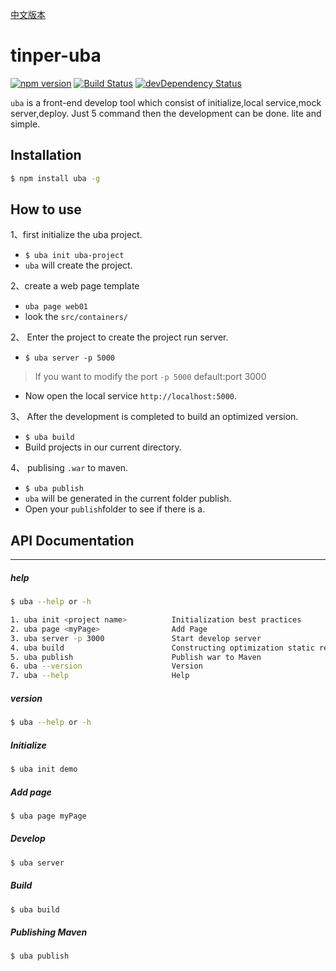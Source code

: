 [中文版本](https://github.com/iuap-design/tinper-uba/blob/master/README_CN.md)
# tinper-uba

[![npm version](https://img.shields.io/npm/v/tinper-uba.svg)](https://www.npmjs.com/package/uba)
[![Build Status](https://img.shields.io/travis/iuap-design/tinper-uba/master.svg)](https://travis-ci.org/iuap-design/tinper-uba)
[![devDependency Status](https://img.shields.io/david/dev/iuap-design/tinper-uba.svg)](https://david-dm.org/iuap-design/tinper-uba#info=devDependencies)



`uba` is a front-end develop tool which consist of initialize,local service,mock server,deploy. Just 5 command then the development can be done. lite and simple.

## Installation

```sh
$ npm install uba -g
```

## How to use
1、first initialize the uba project.
- `$ uba init uba-project`
- `uba` will create the project.

2、create a web page template
- `uba page web01`
- look the `src/containers/`

2、 Enter the project to create the project run server.
- `$ uba server -p 5000`

> If you want to modify the port `-p 5000` default:port 3000

- Now open the local service `http://localhost:5000`.

3、 After the development is completed to build an optimized version.
- `$ uba build`
- Build projects in our current directory.

4、 publising `.war` to maven.
- `$ uba publish`
- `uba` will be generated in the current folder publish.
- Open your `publish`folder to see if there is a.

## API Documentation

---
##### help

```sh
$ uba --help or -h
```

```sh
1. uba init <project name>     		Initialization best practices
2. uba page <myPage>                Add Page
3. uba server -p 3000          		Start develop server
4. uba build   						Constructing optimization static resources
5. uba publish 						Publish war to Maven
6. uba --version       				Version
7. uba --help  						Help
```
##### version
```sh
$ uba --help or -h
```

##### Initialize
```sh
$ uba init demo
```

##### Add page
```sh
$ uba page myPage
```

##### Develop
```sh
$ uba server
```

##### Build
```sh
$ uba build
```

##### Publishing Maven
```sh
$ uba publish
```

